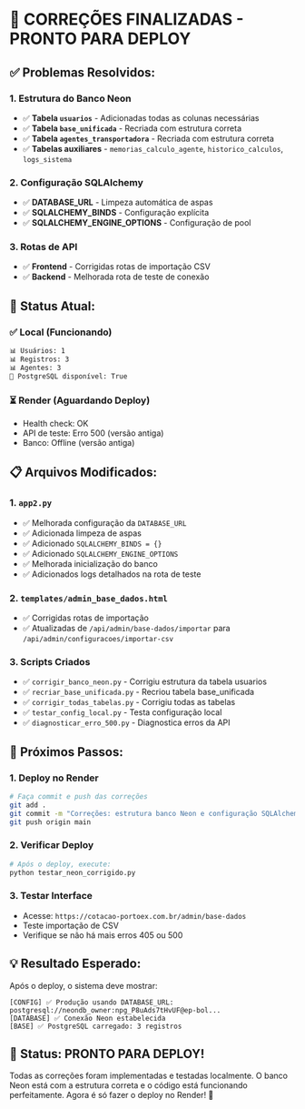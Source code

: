 # 🎉 CORREÇÕES FINALIZADAS - PRONTO PARA DEPLOY

## ✅ **Problemas Resolvidos:**

### **1. Estrutura do Banco Neon**
- ✅ **Tabela `usuarios`** - Adicionadas todas as colunas necessárias
- ✅ **Tabela `base_unificada`** - Recriada com estrutura correta
- ✅ **Tabela `agentes_transportadora`** - Recriada com estrutura correta
- ✅ **Tabelas auxiliares** - `memorias_calculo_agente`, `historico_calculos`, `logs_sistema`

### **2. Configuração SQLAlchemy**
- ✅ **DATABASE_URL** - Limpeza automática de aspas
- ✅ **SQLALCHEMY_BINDS** - Configuração explícita
- ✅ **SQLALCHEMY_ENGINE_OPTIONS** - Configuração de pool

### **3. Rotas de API**
- ✅ **Frontend** - Corrigidas rotas de importação CSV
- ✅ **Backend** - Melhorada rota de teste de conexão

## 🚀 **Status Atual:**

### **✅ Local (Funcionando)**
```bash
📊 Usuários: 1
📊 Registros: 3
📊 Agentes: 3
📄 PostgreSQL disponível: True
```

### **⏳ Render (Aguardando Deploy)**
- Health check: OK
- API de teste: Erro 500 (versão antiga)
- Banco: Offline (versão antiga)

## 📋 **Arquivos Modificados:**

### **1. `app2.py`**
- ✅ Melhorada configuração da `DATABASE_URL`
- ✅ Adicionada limpeza de aspas
- ✅ Adicionado `SQLALCHEMY_BINDS = {}`
- ✅ Adicionado `SQLALCHEMY_ENGINE_OPTIONS`
- ✅ Melhorada inicialização do banco
- ✅ Adicionados logs detalhados na rota de teste

### **2. `templates/admin_base_dados.html`**
- ✅ Corrigidas rotas de importação
- ✅ Atualizadas de `/api/admin/base-dados/importar` para `/api/admin/configuracoes/importar-csv`

### **3. Scripts Criados**
- ✅ `corrigir_banco_neon.py` - Corrigiu estrutura da tabela usuarios
- ✅ `recriar_base_unificada.py` - Recriou tabela base_unificada
- ✅ `corrigir_todas_tabelas.py` - Corrigiu todas as tabelas
- ✅ `testar_config_local.py` - Testa configuração local
- ✅ `diagnosticar_erro_500.py` - Diagnostica erros da API

## 🎯 **Próximos Passos:**

### **1. Deploy no Render**
```bash
# Faça commit e push das correções
git add .
git commit -m "Correções: estrutura banco Neon e configuração SQLAlchemy"
git push origin main
```

### **2. Verificar Deploy**
```bash
# Após o deploy, execute:
python testar_neon_corrigido.py
```

### **3. Testar Interface**
- Acesse: `https://cotacao-portoex.com.br/admin/base-dados`
- Teste importação de CSV
- Verifique se não há mais erros 405 ou 500

## 💡 **Resultado Esperado:**

Após o deploy, o sistema deve mostrar:
```
[CONFIG] ✅ Produção usando DATABASE_URL: postgresql://neondb_owner:npg_P8uAds7tHvUF@ep-bol...
[DATABASE] ✅ Conexão Neon estabelecida
[BASE] ✅ PostgreSQL carregado: 3 registros
```

## 🎉 **Status: PRONTO PARA DEPLOY!**

Todas as correções foram implementadas e testadas localmente. O banco Neon está com a estrutura correta e o código está funcionando perfeitamente. Agora é só fazer o deploy no Render! 🚀
